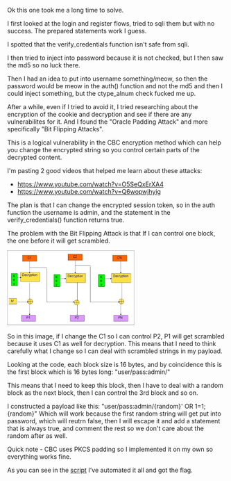 Ok this one took me a long time to solve.

I first looked at the login and register flows, tried to sqli them but with no success.
The prepared statements work I guess.

I spotted that the verify_credentials function isn't safe from sqli.

I then tried to inject into password because it is not checked, but I then saw the md5 so no luck there.

Then I had an idea to put into username something/meow, so then the password would be meow in the auth() function and not the md5 and then I could inject something, but the ctype_alnum check fucked me up.

After a while, even if I tried to avoid it, I tried researching about the encryption of the cookie and decryption and see if there are any vulnerabilites for it.
And I found the "Oracle Padding Attack" and more specifically "Bit Flipping Attacks".

This is a logical vulnerability in the CBC encryption method which can help you change the encrypted string so you control certain parts of the decrypted content.

I'm pasting 2 good videos that helped me learn about these attacks:
- https://www.youtube.com/watch?v=O5SeQxErXA4
- https://www.youtube.com/watch?v=Q6wopwjhyig

The plan is that I can change the encrypted session token, so in the auth function the username is admin, and the statement in the verify_credentials() function returns true.

The problem with the Bit Flipping Attack is that If I can control one block, the one before it will get scrambled.

![CBC decryption](image-1.png)

So in this image, if I change the C1 so I can control P2, P1 will get scrambled because it uses C1 as well for decryption.
This means that I need to think carefully what I change so I can deal with scrambled strings in my payload.

Looking at the code, each block size is 16 bytes, and by coincidence this is the first block which is 16 bytes long: "user/pass:admin/"

This means that I need to keep this block, then I have to deal with a random block as the next block, then I can control the 3rd block and so on.

I constructed a payload like this: "user/pass:admin/{random}' OR 1=1;{random}" Which will work because the first random string will get put into password, which will reutrn false, then I will escape it and add a statement that is always true, and comment the rest so we don't care about the random after as well.

Quick note - CBC uses PKCS padding so I implemented it on my own so everything works fine.

As you can see in the [script](./script.py) I've automated it all and got the flag.

